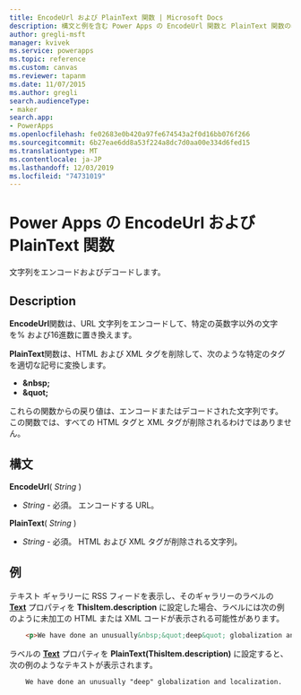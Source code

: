 ```yaml
---
title: EncodeUrl および PlainText 関数 | Microsoft Docs
description: 構文と例を含む Power Apps の EncodeUrl 関数と PlainText 関数の参照情報
author: gregli-msft
manager: kvivek
ms.service: powerapps
ms.topic: reference
ms.custom: canvas
ms.reviewer: tapanm
ms.date: 11/07/2015
ms.author: gregli
search.audienceType:
- maker
search.app:
- PowerApps
ms.openlocfilehash: fe02683e0b420a97fe674543a2f0d16bb076f266
ms.sourcegitcommit: 6b27eae6dd8a53f224a8dc7d0aa00e334d6fed15
ms.translationtype: MT
ms.contentlocale: ja-JP
ms.lasthandoff: 12/03/2019
ms.locfileid: "74731019"
---
```

# <a name="encodeurl-and-plaintext-functions-in-power-apps"></a>Power Apps の EncodeUrl および PlainText 関数
文字列をエンコードおよびデコードします。

## <a name="description"></a>Description
**EncodeUrl**関数は、URL 文字列をエンコードして、特定の英数字以外の文字を% および16進数に置き換えます。  

**PlainText**関数は、HTML および XML タグを削除して、次のような特定のタグを適切な記号に変換します。

* **&amp;nbsp;**
* **&amp;quot;**

これらの関数からの戻り値は、エンコードまたはデコードされた文字列です。 この関数では、すべての HTML タグと XML タグが削除されるわけではありません。 

## <a name="syntax"></a>構文
**EncodeUrl**( *String* )

* *String* - 必須。  エンコードする URL。

**PlainText**( *String* )

* *String* - 必須。 HTML および XML タグが削除される文字列。

## <a name="examples"></a>例
テキスト ギャラリーに RSS フィードを表示し、そのギャラリーのラベルの **[Text](../controls/properties-core.md)** プロパティを **ThisItem.description** に設定した場合、ラベルには次の例のように未加工の HTML または XML コードが表示される可能性があります。

```html
    <p>We have done an unusually&nbsp;&quot;deep&quot; globalization and localization.<p>
```

ラベルの **[Text](../controls/properties-core.md)** プロパティを **PlainText(ThisItem.description)** に設定すると、次の例のようなテキストが表示されます。

```
    We have done an unusually "deep" globalization and localization.
```